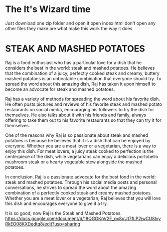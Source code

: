 # The It's Wizard time
Just download one zip folder and open it
open index.html
don't open any other files
they make are what make this work the way it does
# STEAK AND MASHED POTATOES
Raj is a food enthusiast who has a particular love for a dish that he considers the best in the world: steak and mashed potatoes. He believes that the combination of a juicy, perfectly cooked steak and creamy, buttery mashed potatoes is an unbeatable combination that everyone should try. To spread the word about this amazing dish, Raj has taken it upon himself to become an advocate for steak and mashed potatoes.

Raj has a variety of methods for spreading the word about his favorite dish. He often posts pictures and reviews of his favorite steak and mashed potato restaurants on social media, encouraging his followers to try the dish for themselves. He also talks about it with his friends and family, always offering to take them out to his favorite restaurants so that they can try it for themselves.

One of the reasons why Raj is so passionate about steak and mashed potatoes is because he believes that it is a dish that can be enjoyed by everyone. Whether you are a meat lover or a vegetarian, there is a way to enjoy this dish. For meat lovers, a juicy steak cooked to perfection is the centerpiece of the dish, while vegetarians can enjoy a delicious portobello mushroom steak or a hearty vegetable stew alongside the mashed potatoes.

In conclusion, Raj is a passionate advocate for the best food in the world: steak and mashed potatoes. Through his social media posts and personal conversations, he strives to spread the word about the amazing combination of a perfectly cooked steak and creamy mashed potatoes. Whether you are a meat lover or a vegetarian, Raj believes that you will love this dish and encourages everyone to give it a try.

It is so good, now Raj is the Steak and Mashed Potatoes.
https://docs.google.com/document/d/18QGOKpV2E_px8oUt7fLP2jwCU8lvyRkEO08KXDedtq8/edit?usp=sharing
